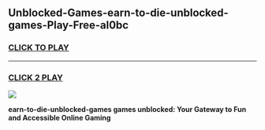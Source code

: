 
## Unblocked-Games-earn-to-die-unblocked-games-Play-Free-al0bc
<h3>
<a href="https://premium76.site?title=earn-to-die-unblocked-games&ref=10A">CLICK TO PLAY</a></h3>
<hr>

<h3>
<a href="https://premium76.site?title=earn-to-die-unblocked-games&ref=10A">CLICK 2 PLAY</a>
  
</h3>

<a href="https://premium76.site?title=earn-to-die-unblocked-games&ref=10A"><img src="https://clearcache.store/games.png"></a>


**earn-to-die-unblocked-games games unblocked: Your Gateway to Fun and Accessible Online Gaming**
